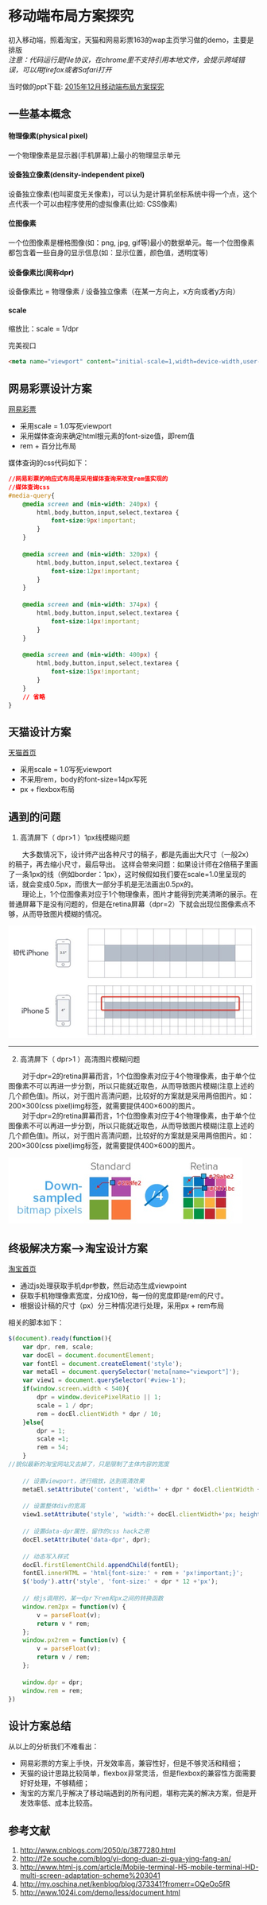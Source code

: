 # 移动端布局方案探究
初入移动端，照着淘宝，天猫和网易彩票163的wap主页学习做的demo，主要是排版  
*注意：代码运行是file协议，在chrome里不支持引用本地文件，会提示跨域错误，可以用firefox或者Safari打开*

当时做的ppt下载: [2015年12月移动端布局方案探究](https://raw.githubusercontent.com/tywei90/mobile_study/master/assets/mobile_study.ppt)

## 一些基本概念

#### 物理像素(physical pixel)
一个物理像素是显示器(手机屏幕)上最小的物理显示单元

#### 设备独立像素(density-independent pixel)
设备独立像素(也叫密度无关像素)，可以认为是计算机坐标系统中得一个点，这个点代表一个可以由程序使用的虚拟像素(比如: CSS像素)

#### 位图像素
一个位图像素是栅格图像(如：png, jpg, gif等)最小的数据单元。每一个位图像素都包含着一些自身的显示信息(如：显示位置，颜色值，透明度等)

#### 设备像素比(简称dpr)
设备像素比 = 物理像素 / 设备独立像素（在某一方向上，x方向或者y方向）

#### scale
缩放比：scale = 1/dpr

完美视口
```html
<meta name="viewport" content="initial-scale=1,width=device-width,user-scalable=0,maximum-scale=1" />

```


## 网易彩票设计方案
[网易彩票](http://caipiao.163.com/t/)
* 采用scale = 1.0写死viewport
* 采用媒体查询来确定html根元素的font-size值，即rem值
* rem + 百分比布局

媒体查询的css代码如下：
```css
//网易彩票的响应式布局是采用媒体查询来改变rem值实现的
//媒体查询css
#media-query{
    @media screen and (min-width: 240px) {
        html,body,button,input,select,textarea {
            font-size:9px!important;
        }
    }

    @media screen and (min-width: 320px) {
        html,body,button,input,select,textarea {
            font-size:12px!important;
        }
    }

    @media screen and (min-width: 374px) {
        html,body,button,input,select,textarea {
            font-size:14px!important;
        }
    }

    @media screen and (min-width: 400px) {
        html,body,button,input,select,textarea {
            font-size:15px!important;
        }
    }
    // 省略
}
```


## 天猫设计方案
[天猫首页](https://www.tmall.com/#/main)
* 采用scale = 1.0写死viewport
* 不采用rem，body的font-size=14px写死
* px + flexbox布局

## 遇到的问题

1. 高清屏下（ dpr>1 ）1px线模糊问题

&emsp;&emsp;大多数情况下，设计师产出各种尺寸的稿子，都是先画出大尺寸（一般2x）的稿子，再去缩小尺寸，最后导出。 这样会带来问题：如果设计师在2倍稿子里画了一条1px的线（例如border：1px），这时候假如我们要在scale=1.0里呈现的话，就会变成0.5px，而很大一部分手机是无法画出0.5px的。  
&emsp;&emsp;理论上，1个位图像素对应于1个物理像素，图片才能得到完美清晰的展示。在普通屏幕下是没有问题的，但是在retina屏幕（dpr=2）下就会出现位图像素点不够，从而导致图片模糊的情况。

![](./assets/1.jpg)

---

2. 高清屏下（ dpr>1 ）高清图片模糊问题

&emsp;&emsp;对于dpr=2的retina屏幕而言，1个位图像素对应于4个物理像素，由于单个位图像素不可以再进一步分割，所以只能就近取色，从而导致图片模糊(注意上述的几个颜色值)。所以，对于图片高清问题，比较好的方案就是采用两倍图片。如：200×300(css pixel)img标签，就需要提供400×600的图片。  
&emsp;&emsp;对于dpr=2的retina屏幕而言，1个位图像素对应于4个物理像素，由于单个位图像素不可以再进一步分割，所以只能就近取色，从而导致图片模糊(注意上述的几个颜色值)。所以，对于图片高清问题，比较好的方案就是采用两倍图片。如：200×300(css pixel)img标签，就需要提供400×600的图片。

![](./assets/2.jpg)


## 终极解决方案-->淘宝设计方案
[淘宝首页](https://m.taobao.com/)
* 通过js处理获取手机dpr参数，然后动态生成viewpoint
* 获取手机物理像素宽度，分成10份，每一份的宽度即是rem的尺寸。
* 根据设计稿的尺寸（px）分三种情况进行处理，采用px + rem布局

相关的脚本如下：
```js
$(document).ready(function(){
    var dpr, rem, scale;
    var docEl = document.documentElement;
    var fontEl = document.createElement('style');
    var metaEl = document.querySelector('meta[name="viewport"]');
    var view1 = document.querySelector('#view-1');
    if(window.screen.width < 540){
        dpr = window.devicePixelRatio || 1;
        scale = 1 / dpr;
        rem = docEl.clientWidth * dpr / 10;
    }else{
        dpr = 1;
        scale =1;
        rem = 54;
    }
//貌似最新的淘宝网站又去掉了，只是限制了主体内容的宽度

    // 设置viewport，进行缩放，达到高清效果
    metaEl.setAttribute('content', 'width=' + dpr * docEl.clientWidth + ',initial-scale=' + scale + ',maximum-scale=' + scale + ', minimum-scale=' + scale + ',user-scalable=no');
    
    // 设置整体div的宽高
    view1.setAttribute('style', 'width:'+ docEl.clientWidth+'px; height:'+ docEl.clientHeight+'px');

    // 设置data-dpr属性，留作的css hack之用
    docEl.setAttribute('data-dpr', dpr);

    // 动态写入样式
    docEl.firstElementChild.appendChild(fontEl);
    fontEl.innerHTML = 'html{font-size:' + rem + 'px!important;}';
    $('body').attr('style', 'font-size:' + dpr * 12 +'px');

    // 给js调用的，某一dpr下rem和px之间的转换函数
    window.rem2px = function(v) {
        v = parseFloat(v);
        return v * rem;
    };
    window.px2rem = function(v) {
        v = parseFloat(v);
        return v / rem;
    };

    window.dpr = dpr;
    window.rem = rem;
})
```


## 设计方案总结

从以上的分析我们不难看出：
* 网易彩票的方案上手快，开发效率高，兼容性好，但是不够灵活和精细；
* 天猫的设计思路比较简单，flexbox非常灵活，但是flexbox的兼容性方面需要好好处理，不够精细；
* 淘宝的方案几乎解决了移动端遇到的所有问题，堪称完美的解决方案，但是开发效率低、成本比较高。

## 参考文献
1. http://www.cnblogs.com/2050/p/3877280.html
2. http://f2e.souche.com/blog/yi-dong-duan-zi-gua-ying-fang-an/
3. http://www.html-js.com/article/Mobile-terminal-H5-mobile-terminal-HD-multi-screen-adaptation-scheme%203041
4. http://my.oschina.net/kenblog/blog/373341?fromerr=OQeOo5fR
5. http://www.1024i.com/demo/less/document.html













